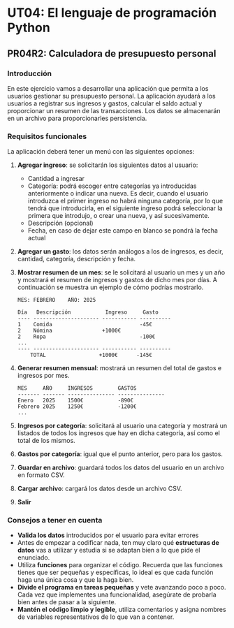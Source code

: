 # UT04: El lenguaje de programación Python

## PR04R2: Calculadora de presupuesto personal

### Introducción

En este ejercicio vamos a desarrollar una aplicación que permita a los usuarios gestionar su presupuesto personal. La aplicación ayudará a los usuarios a registrar sus ingresos y gastos, calcular el saldo actual y proporcionar un resumen de las transacciones. Los datos se almacenarán en un archivo para proporcionarles persistencia.


### Requisitos funcionales

La aplicación deberá tener un menú con las siguientes opciones: 

1. **Agregar ingreso**: se solicitarán los siguientes datos al usuario:
    - Cantidad a ingresar
    - Categoría: podrá escoger entre categorías ya introducidas anteriormente o indicar una nueva. Es decir, cuando el usuario introduzca el primer ingreso no habrá ninguna categoría, por lo que tendrá que introducirla, en el siguiente ingreso podrá seleccionar la primera que introdujo, o crear una nueva, y así sucesivamente.
    - Descripción (opcional)
    - Fecha, en caso de dejar este campo en blanco se pondrá la fecha actual
2. **Agregar un gasto**: los datos serán análogos a los de ingresos, es decir, cantidad, categoría, descripción y fecha.
3. **Mostrar resumen de un mes**: se le solicitará al usuario un mes y un año y mostrará el resumen de ingresos y gastos de dicho mes por días. A continuación se muestra un ejemplo de cómo podrías mostrarlo.

    ```
    MES: FEBRERO    AÑO: 2025

    Día   Descripción           Ingreso     Gasto
    ---- --------------------- ----------- ----------
    1    Comida                            -45€
    2    Nómina                +1000€
    2    Ropa                              -100€
    ...
    ---- --------------------- ----------- ----------
        TOTAL                 +1000€      -145€
    ```
4. **Generar resumen mensual**: mostrará un resumen del total de gastos e ingresos por mes.

    ```
    MES     AÑO     INGRESOS        GASTOS
    ------- ------- --------------- ---------------
    Enero   2025    1500€           -890€
    Febrero 2025    1250€           -1200€
    ...
    ```
5. **Ingresos por categoría**: solicitará al usuario una categoría y mostrará un listados de todos los ingresos que hay en dicha categoría, así como el total de los mismos.
6. **Gastos por categoría**: igual que el punto anterior, pero para los gastos.
7. **Guardar en archivo**: guardará todos los datos del usuario en un archivo en formato CSV.
8. **Cargar archivo**: cargará los datos desde un archivo CSV.
9. **Salir**


### Consejos a tener en cuenta

- **Valida los datos** introducidos por el usuario para evitar errores
- Antes de empezar a codificar nada, ten muy claro qué **estructuras de datos** vas a utilizar y estudia si se adaptan bien a lo que pide el enunciado.
- Utiliza **funciones** para organizar el código. Recuerda que las funciones tienes que ser pequeñas y específicas, lo ideal es que cada función haga una única cosa y que la haga bien.
- **Divide el programa en tareas pequeñas** y vete avanzando poco a poco. Cada vez que implementes una funcionalidad, asegúrate de probarla bien antes de pasar a la siguiente.
- **Mantén el código limpio y legible**, utiliza comentarios y asigna nombres de variables representativos de lo que van a contener.